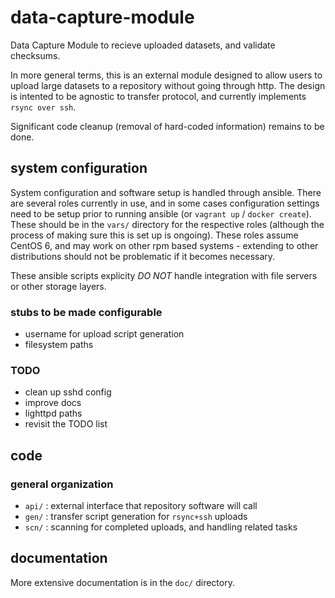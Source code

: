 # data-capture-module

Data Capture Module to recieve uploaded datasets, and validate checksums.

In more general terms, this is an external module designed to allow users to upload large datasets to a repository without going through http.
The design is intented to be agnostic to transfer protocol, and currently implements `rsync over ssh`.


Significant code cleanup (removal of hard-coded information) remains to be done.

## system configuration
System configuration and software setup is handled through ansible.
There are several roles currently in use, and in some cases configuration settings need to be setup prior to running ansible (or `vagrant up` / `docker create`).
These should be in the `vars/` directory for the respective roles (although the process of making sure this is set up is ongoing).
These roles assume CentOS 6, and may work on other rpm based systems - extending to other distributions should not be problematic if it becomes necessary.

These ansible scripts explicity *DO NOT* handle integration with file servers or other storage layers.

### stubs to be made configurable
- username for upload script generation
- filesystem paths

### TODO
- clean up sshd config
- improve docs 
- lighttpd paths 
- revisit the TODO list

## code

### general organization
- `api/` : external interface that repository software will call
- `gen/` : transfer script generation for `rsync+ssh` uploads
- `scn/` : scanning for completed uploads, and handling related tasks

## documentation
More extensive documentation is in the `doc/` directory.

